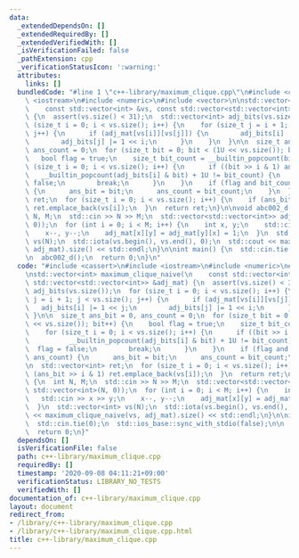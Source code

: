 ```yaml
---
data:
  _extendedDependsOn: []
  _extendedRequiredBy: []
  _extendedVerifiedWith: []
  _isVerificationFailed: false
  _pathExtension: cpp
  _verificationStatusIcon: ':warning:'
  attributes:
    links: []
  bundledCode: "#line 1 \"c++-library/maximum_clique.cpp\"\n#include <cassert>\n#include\
    \ <iostream>\n#include <numeric>\n#include <vector>\n\nstd::vector<int> maximum_clique_naive(\n\
    \    const std::vector<int> &vs, const std::vector<std::vector<int>> &adj_mat)\
    \ {\n  assert(vs.size() < 31);\n  std::vector<int> adj_bits(vs.size());\n  for\
    \ (size_t i = 0; i < vs.size(); i++) {\n    for (size_t j = i + 1; j < vs.size();\
    \ j++) {\n      if (adj_mat[vs[i]][vs[j]]) {\n        adj_bits[i] |= 1 << j;\n\
    \        adj_bits[j] |= 1 << i;\n      }\n    }\n  }\n\n  size_t ans_bit = 0,\
    \ ans_count = 0;\n  for (size_t bit = 0; bit < (1U << vs.size()); bit++) {\n \
    \   bool flag = true;\n    size_t bit_count = __builtin_popcount(bit);\n    for\
    \ (size_t i = 0; i < vs.size(); i++) {\n      if ((bit >> i & 1) and\n       \
    \   __builtin_popcount(adj_bits[i] & bit) + 1U != bit_count) {\n        flag =\
    \ false;\n        break;\n      }\n    }\n    if (flag and bit_count > ans_count)\
    \ {\n      ans_bit = bit;\n      ans_count = bit_count;\n    }\n  }\n\n  std::vector<int>\
    \ ret;\n  for (size_t i = 0; i < vs.size(); i++) {\n    if (ans_bit >> i & 1)\
    \ ret.emplace_back(vs[i]);\n  }\n  return ret;\n}\n\nvoid abc002_d() {\n  int\
    \ N, M;\n  std::cin >> N >> M;\n  std::vector<std::vector<int>> adj_mat(N, std::vector<int>(N,\
    \ 0));\n  for (int i = 0; i < M; i++) {\n    int x, y;\n    std::cin >> x >> y;\n\
    \    x--, y--;\n    adj_mat[x][y] = adj_mat[y][x] = 1;\n  }\n  std::vector<int>\
    \ vs(N);\n  std::iota(vs.begin(), vs.end(), 0);\n  std::cout << maximum_clique_naive(vs,\
    \ adj_mat).size() << std::endl;\n}\n\nint main() {\n  std::cin.tie(0);\n  std::ios_base::sync_with_stdio(false);\n\
    \n  abc002_d();\n  return 0;\n}\n"
  code: "#include <cassert>\n#include <iostream>\n#include <numeric>\n#include <vector>\n\
    \nstd::vector<int> maximum_clique_naive(\n    const std::vector<int> &vs, const\
    \ std::vector<std::vector<int>> &adj_mat) {\n  assert(vs.size() < 31);\n  std::vector<int>\
    \ adj_bits(vs.size());\n  for (size_t i = 0; i < vs.size(); i++) {\n    for (size_t\
    \ j = i + 1; j < vs.size(); j++) {\n      if (adj_mat[vs[i]][vs[j]]) {\n     \
    \   adj_bits[i] |= 1 << j;\n        adj_bits[j] |= 1 << i;\n      }\n    }\n \
    \ }\n\n  size_t ans_bit = 0, ans_count = 0;\n  for (size_t bit = 0; bit < (1U\
    \ << vs.size()); bit++) {\n    bool flag = true;\n    size_t bit_count = __builtin_popcount(bit);\n\
    \    for (size_t i = 0; i < vs.size(); i++) {\n      if ((bit >> i & 1) and\n\
    \          __builtin_popcount(adj_bits[i] & bit) + 1U != bit_count) {\n      \
    \  flag = false;\n        break;\n      }\n    }\n    if (flag and bit_count >\
    \ ans_count) {\n      ans_bit = bit;\n      ans_count = bit_count;\n    }\n  }\n\
    \n  std::vector<int> ret;\n  for (size_t i = 0; i < vs.size(); i++) {\n    if\
    \ (ans_bit >> i & 1) ret.emplace_back(vs[i]);\n  }\n  return ret;\n}\n\nvoid abc002_d()\
    \ {\n  int N, M;\n  std::cin >> N >> M;\n  std::vector<std::vector<int>> adj_mat(N,\
    \ std::vector<int>(N, 0));\n  for (int i = 0; i < M; i++) {\n    int x, y;\n \
    \   std::cin >> x >> y;\n    x--, y--;\n    adj_mat[x][y] = adj_mat[y][x] = 1;\n\
    \  }\n  std::vector<int> vs(N);\n  std::iota(vs.begin(), vs.end(), 0);\n  std::cout\
    \ << maximum_clique_naive(vs, adj_mat).size() << std::endl;\n}\n\nint main() {\n\
    \  std::cin.tie(0);\n  std::ios_base::sync_with_stdio(false);\n\n  abc002_d();\n\
    \  return 0;\n}"
  dependsOn: []
  isVerificationFile: false
  path: c++-library/maximum_clique.cpp
  requiredBy: []
  timestamp: '2020-09-08 04:11:21+09:00'
  verificationStatus: LIBRARY_NO_TESTS
  verifiedWith: []
documentation_of: c++-library/maximum_clique.cpp
layout: document
redirect_from:
- /library/c++-library/maximum_clique.cpp
- /library/c++-library/maximum_clique.cpp.html
title: c++-library/maximum_clique.cpp
---
```

